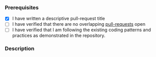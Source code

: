### Prerequisites

- [x] I have written a descriptive pull-request title
- [ ] I have verified that there are no overlapping [pull-requests](https://github.com/dlemstra/Magick.NET/pulls) open
- [ ] I have verified that I am following the existing coding patterns and practices as demonstrated in the repository.

### Description
<!-- A description of the changes proposed in the pull-request -->

<!-- Thanks for contributing to Magick.NET! -->